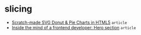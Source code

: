 # slicing

- [Scratch-made SVG Donut & Pie Charts in HTML5](https://heyoka.medium.com/scratch-made-svg-donut-pie-charts-in-html5-2c587e935d72) `article`
- [Inside the mind of a frontend developer: Hero section](https://ishadeed.com/article/inside-frontend-developer-mind-hero-section/) `article`